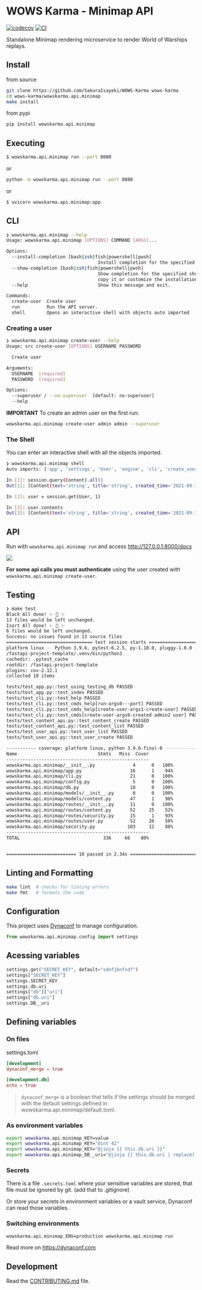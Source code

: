# WOWS Karma - Minimap API

[![codecov](https://codecov.io/gh/SakuraIsayeki/wowskarma.api.minimap/branch/main/graph/badge.svg?token=wowskarma.api.minimap_token_here)](https://codecov.io/gh/SakuraIsayeki/wowskarma.api.minimap)
[![CI](https://github.com/SakuraIsayeki/wowskarma.api.minimap/actions/workflows/main.yml/badge.svg)](https://github.com/SakuraIsayeki/wowskarma.api.minimap/actions/workflows/main.yml)

Standalone Minimap rendering microservice to render World of Warships replays.

## Install

from source
```bash
git clone https://github.com/SakuraIsayeki/WOWS-Karma wows-karma
cd wows-karma/wowskarma.api.minimap
make install
```

from pypi

```bash
pip install wowskarma.api.minimap
```

## Executing

```bash
$ wowskarma.api.minimap run --port 8080
```

or

```bash
python -m wowskarma.api.minimap run --port 8080
```

or

```bash
$ uvicorn wowskarma.api.minimap:app
```

## CLI

```bash
❯ wowskarma.api.minimap --help
Usage: wowskarma.api.minimap [OPTIONS] COMMAND [ARGS]...

Options:
  --install-completion [bash|zsh|fish|powershell|pwsh]
                                  Install completion for the specified shell.
  --show-completion [bash|zsh|fish|powershell|pwsh]
                                  Show completion for the specified shell, to
                                  copy it or customize the installation.
  --help                          Show this message and exit.

Commands:
  create-user  Create user
  run          Run the API server.
  shell        Opens an interactive shell with objects auto imported
```

### Creating a user

```bash
❯ wowskarma.api.minimap create-user --help
Usage: src create-user [OPTIONS] USERNAME PASSWORD

  Create user

Arguments:
  USERNAME  [required]
  PASSWORD  [required]

Options:
  --superuser / --no-superuser  [default: no-superuser]
  --help 
```

**IMPORTANT** To create an admin user on the first run:

```bash
wowskarma.api.minimap create-user admin admin --superuser
```

### The Shell

You can enter an interactive shell with all the objects imported.

```bash
❯ wowskarma.api.minimap shell       
Auto imports: ['app', 'settings', 'User', 'engine', 'cli', 'create_user', 'select', 'session', 'Content']

In [1]: session.query(Content).all()
Out[1]: [Content(text='string', title='string', created_time='2021-09-14T19:25:00.050441', user_id=1, slug='string', id=1, published=False, tags='string')]

In [2]: user = session.get(User, 1)

In [3]: user.contents
Out[3]: [Content(text='string', title='string', created_time='2021-09-14T19:25:00.050441', user_id=1, slug='string', id=1, published=False, tags='string')]
```

## API

Run with `wowskarma.api.minimap run` and access http://127.0.0.1:8000/docs

![](https://raw.githubusercontent.com/rochacbruno/fastapi-project-template/master/docs/api.png)


**For some api calls you must authenticate** using the user created with `wowskarma.api.minimap create-user`.

## Testing

``` bash
❯ make test
Black All done! ✨ 🍰 ✨
13 files would be left unchanged.
Isort All done! ✨ 🍰 ✨
6 files would be left unchanged.
Success: no issues found in 13 source files
================================ test session starts ===========================
platform linux -- Python 3.9.6, pytest-6.2.5, py-1.10.0, pluggy-1.0.0 -- 
/fastapi-project-template/.venv/bin/python3
cachedir: .pytest_cache
rootdir: /fastapi-project-template
plugins: cov-2.12.1
collected 10 items                                                                                                                               

tests/test_app.py::test_using_testing_db PASSED                           [ 10%]
tests/test_app.py::test_index PASSED                                      [ 20%]
tests/test_cli.py::test_help PASSED                                       [ 30%]
tests/test_cli.py::test_cmds_help[run-args0---port] PASSED                [ 40%]
tests/test_cli.py::test_cmds_help[create-user-args1-create-user] PASSED   [ 50%]
tests/test_cli.py::test_cmds[create-user-args0-created admin2 user] PASSED[ 60%]
tests/test_content_api.py::test_content_create PASSED                     [ 70%]
tests/test_content_api.py::test_content_list PASSED                       [ 80%]
tests/test_user_api.py::test_user_list PASSED                             [ 90%]
tests/test_user_api.py::test_user_create PASSED                           [100%]

----------- coverage: platform linux, python 3.9.6-final-0 -----------
Name                              Stmts   Miss  Cover
-----------------------------------------------------
wowskarma.api.minimap/__init__.py              4      0   100%
wowskarma.api.minimap/app.py                  16      1    94%
wowskarma.api.minimap/cli.py                  21      0   100%
wowskarma.api.minimap/config.py                5      0   100%
wowskarma.api.minimap/db.py                   10      0   100%
wowskarma.api.minimap/models/__init__.py       0      0   100%
wowskarma.api.minimap/models/content.py       47      1    98%
wowskarma.api.minimap/routes/__init__.py      11      0   100%
wowskarma.api.minimap/routes/content.py       52     25    52%
wowskarma.api.minimap/routes/security.py      15      1    93%
wowskarma.api.minimap/routes/user.py          52     26    50%
wowskarma.api.minimap/security.py            103     12    88%
-----------------------------------------------------
TOTAL                               336     66    80%


========================== 10 passed in 2.34s ==================================

```

## Linting and Formatting

```bash
make lint  # checks for linting errors
make fmt   # formats the code
```


## Configuration

This project uses [Dynaconf](https://dynaconf.com) to manage configuration.

```py
from wowskarma.api.minimap.config import settings
```

## Acessing variables

```py
settings.get("SECRET_KEY", default="sdnfjbnfsdf")
settings["SECRET_KEY"]
settings.SECRET_KEY
settings.db.uri
settings["db"]["uri"]
settings["db.uri"]
settings.DB__uri
```

## Defining variables

### On files

settings.toml

```toml
[development]
dynaconf_merge = true

[development.db]
echo = true
```

> `dynaconf_merge` is a boolean that tells if the settings should be merged with the default settings defined in wowskarma.api.minimap/default.toml.

### As environment variables
```bash
export wowskarma.api.minimap_KEY=value
export wowskarma.api.minimap_KEY="@int 42"
export wowskarma.api.minimap_KEY="@jinja {{ this.db.uri }}"
export wowskarma.api.minimap_DB__uri="@jinja {{ this.db.uri | replace('db', 'data') }}"
```

### Secrets

There is a file `.secrets.toml` where your sensitive variables are stored,
that file must be ignored by git. (add that to .gitignore)

Or store your secrets in environment variables or a vault service, Dynaconf
can read those variables.

### Switching environments

```bash
wowskarma.api.minimap_ENV=production wowskarma.api.minimap run
```

Read more on https://dynaconf.com

## Development

Read the [CONTRIBUTING.md](CONTRIBUTING.md) file.
